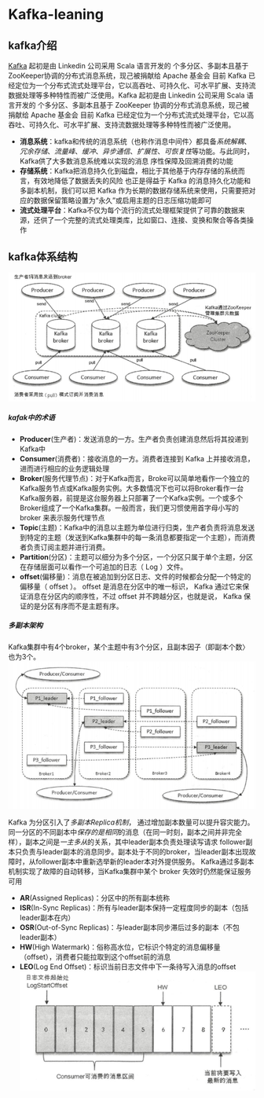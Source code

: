 # Kafka-leaning
## kafka介绍
  [Kafka](http://kafka.apache.org/) 起初是由 Linkedin 公司采用 Scala 语言开发的 个多分区、多副本且基于 ZooKeeper协调的分布式消息系统，现己被捐献给 Apache 基金会 目前 Kafka 已经定位为一个分布式流式处理平台，它以高吞吐、可持久化、可水平扩展、支持流数据处理等多种特性而被广泛使用。Kafka 起初是由 Linkedin 公司采用 Scala 语言开发的 个多分区、多副本且基于 ZooKeeper 协调的分布式消息系统，现己被捐献给 Apache 基金会 目前 Kafka 已经定位为一个分布式流式处理平台，它以高吞吐、可持久化、可水平扩展、支持流数据处理等多种特性而被广泛使用。
   - **消息系统**：kafka和传统的消息系统（也称作消息中间件〉都具备*系统解耦*、_冗余存储_、_流量峰_、_缓冲_、_异步通信_、_扩展性_、*可恢复性*等功能。与此同时， Kafka供了大多数消息系统难以实现的消息 序性保障及回溯消费的功能
   - **存储系统**：Kafka把消息持久化到磁盘，相比于其他基于内存存储的系统而言，有效地降低了数据丢失的风险 也正是得益于 Kafka 的消息持久化功能和多副本机制，我们可以把 Kafka 作为长期的数据存储系统来使用，只需要把对应的数据保留策略设置为“永久”或启用主题的日志压缩功能即可
   - **流式处理平台**：Kafka不仅为每个流行的流式处理框架提供了可靠的数据来源，还供了一个完整的流式处理类库，比如窗口、连接、变换和聚合等各类操作
## kafka体系结构
![kafka体系结构](https://github.com/BrokenColor/Kafka-learning/blob/master/files/kafka%E4%BD%93%E7%B3%BB%E7%BB%93%E6%9E%84.jpg)
##### kafak中的术语
+  **Producer**(生产者)：发送消息的一方。生产者负责创建消息然后将其投递到Kafka中
+  **Consumer**(消费者)：接收消息的一方。消费者连接到 Kafka 上并接收消息，进而进行相应的业务逻辑处理
+  **Broker**(服务代理节点)：对于Kafka而言，Broke可以简单地看作一个独立的 Kafka服务节点或Kafka服务实例。大多数情况下也可以将Broker看作一台Kafka服务器，前提是这台服务器上只部署了一个Kafka实例。一个或多个Broker组成了一个Kafka集群。一般而言，我们更习惯使用首字母小写的 broker 来表示服务代理节点
+  **Topic**(主题)：Kafka中的消息以主题为单位进行归类，生产者负责将消息发送到特定的主题（发送到Kafka集群中的每一条消息都要指定一个主题），而消费者负责订阅主题并进行消费。
+  **Partition**(分区)：主题可以细分为多个分区，一个分区只属于单个主题，分区在存储层面可以看作一个可追加的日志（ Log ）文件。
+  **offset**(偏移量)：消息在被追加到分区日志、文件的时候都会分配一个特定的偏移量（ offset ）。 offset 是消息在分区中的唯一标识， Kafka 通过它来保证消息在分区内的顺序性，不过 offset 并不跨越分区，也就是说， Kafka 保证的是分区有序而不是主题有序。  
  
##### 多副本架构
Kafka集群中有4个broker，某个主题中有3个分区，且副本因子（即副本个数〉也为3个。
![kafka多副本架构](https://github.com/BrokenColor/Kafka-learning/blob/master/files/%E5%A4%9A%E5%89%AF%E6%9C%AC%E4%BD%93%E7%B3%BB%E7%BB%93%E6%9E%84.jpg)

Kafka 为分区引入了*多副本Replica机制*， 通过增加副本数量可以提升容灾能力。同一分区的不同副本中*保存的是相同*的消息（在同一时刻，副本之间并非完全样），副本之间是*一主多从*的关系，其中leader副本负责处理读写请求 follower副本只负责与leader副本的消息同步。副本处于不同的broker，当leader副本出现故障时，从follower副本中重新选举新的leader本对外提供服务。 Kafka通过多副本机制实现了故障的自动转移，当Kafka集群中某个 broker 失效时仍然能保证服务可用
+  **AR**(Assigned Replicas)：分区中的所有副本统称
+  **ISR**(In-Sync Replicas)：所有与leader副本保持一定程度同步的副本（包括leader副本在内）
+  **OSR**(Out-of-Sync Replicas)：与leader副本同步滞后过多的副本（不包leader副本）
+  **HW**(High Watermark)：俗称高水位，它标识个特定的消息偏移量（offset），消费者只能拉取到这个offset前的消息
+  **LEO**(Log End Offset)：标识当前日志文件中下一条待写入消息的offset
![kafka分区中偏移量说明](https://github.com/BrokenColor/Kafka-learning/blob/master/files/分区中偏移量说明.png)
